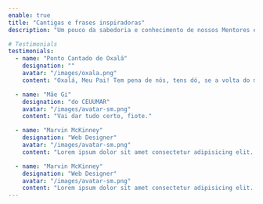 ```yaml
---
enable: true
title: "Cantigas e frases inspiradoras"
description: "Um pouco da sabedoria e conhecimento de nossos Mentores e Orixás."

# Testimonials
testimonials:
  - name: "Ponto Cantado de Oxalá"
    designation: ""
    avatar: "/images/oxala.png"
    content: "Oxalá, Meu Pai! Tem pena de nós, tens dó, se a volta do mundo é grande, Teus poderes são maior!"

  - name: "Mãe Gi"
    designation: "do CEUUMAR"
    avatar: "/images/avatar-sm.png"
    content: "Vai dar tudo certo, fiote."

  - name: "Marvin McKinney"
    designation: "Web Designer"
    avatar: "/images/avatar-sm.png"
    content: "Lorem ipsum dolor sit amet consectetur adipisicing elit. Qui iusto illo molestias, assumenda expedita commodi inventore non itaque molestiae voluptatum dolore, facilis sapiente, repellat veniam."

  - name: "Marvin McKinney"
    designation: "Web Designer"
    avatar: "/images/avatar-sm.png"
    content: "Lorem ipsum dolor sit amet consectetur adipisicing elit. Qui iusto illo molestias, assumenda expedita commodi inventore non itaque molestiae voluptatum dolore, facilis sapiente, repellat veniam."
---
```

